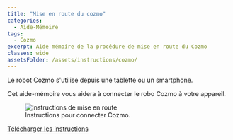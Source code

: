 ```yaml
---
title: "Mise en route du cozmo"
categories:
  - Aide-Mémoire
tags:
  - Cozmo
excerpt: Aide mémoire de la procédure de mise en route du Cozmo
classes: wide
assetsFolder: /assets/instructions/cozmo/
---
```


Le robot Cozmo s'utilise depuis une tablette ou un smartphone.

Cet aide-mémoire vous aidera à connecter le robo Cozmo à votre appareil.

<figure>
  <img src="{{site.baseurl}}{{page.assetsFolder}}cozmo-mise-en-route.png" alt="instructions de mise en route">
  <figcaption>Instructions pour connecter Cozmo.</figcaption>
</figure>
<!-- A4 -->

<a href="{{site.baseurl}}{{page.assetsFolder}}/cozmo-mise-en-route.png" target="_blank" class=".btn .btn--success .btn--large">Télécharger les instructions</a>


